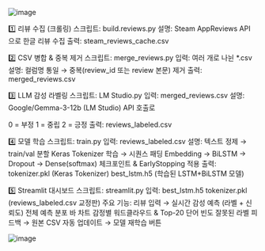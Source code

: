 
![image](https://github.com/user-attachments/assets/cec3660d-cf66-4009-b169-cb090f4e153b)

1️⃣ 리뷰 수집 (크롤링)
스크립트: build.reviews.py
설명: Steam AppReviews API 으로 한글 리뷰 수집
출력: steam_reviews_cache.csv

2️⃣ CSV 병합 & 중복 제거
스크립트: merge_reviews.py
입력: 여러 개로 나뉜 *.csv
설명: 컬럼명 통일 → 중복(review_id 또는 review 본문) 제거
출력: merged_reviews.csv

3️⃣ LLM 감성 라벨링
스크립트: LM Studio.py
입력: merged_reviews.csv
설명: Google/Gemma-3-12b (LM Studio) API 호출로

0 = 부정
1 = 중립
2 = 긍정
출력: reviews_labeled.csv

4️⃣ 모델 학습
스크립트: train.py
입력: reviews_labeled.csv
설명:
텍스트 정제 → train/val 분할
Keras Tokenizer 학습 → 시퀀스 패딩
Embedding → BiLSTM → Dropout → Dense(softmax)
체크포인트 & EarlyStopping 적용
출력:
tokenizer.pkl (Keras Tokenizer)
best_lstm.h5 (학습된 LSTM+BiLSTM 모델)

5️⃣ Streamlit 대시보드
스크립트: streamlit.py
입력:
best_lstm.h5
tokenizer.pkl
(reviews_labeled.csv 교정판)
주요 기능:
리뷰 입력 → 실시간 감성 예측 (라벨 + 신뢰도)
전체 예측 분포 바 차트
감정별 워드클라우드 & Top-20 단어 빈도
잘못된 라벨 피드백 → 원본 CSV 자동 업데이트 → 모델 재학습 버튼


![image](https://github.com/user-attachments/assets/28e3c614-3076-44d0-894b-509e575c539b)


